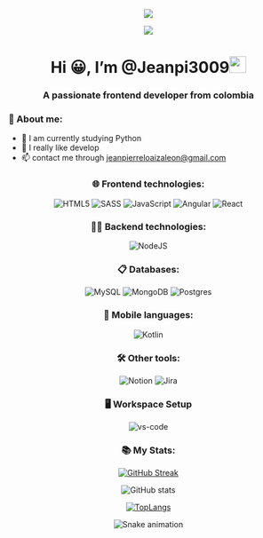 <div id="header" align="center">
    <img src="https://i.pinimg.com/originals/31/45/ea/3145ea8e02c197acb017dcf04a15a340.gif"  />
        
 [![](https://visitcount.itsvg.in/api?id=Jeanpi3009&icon=0&color=0)](https://visitcount.itsvg.in)
    <h1 align="center">Hi 😀, I’m @Jeanpi3009<img src="https://github.com/TheDudeThatCode/TheDudeThatCode/blob/master/Assets/Mario_Hello_Big.gif" width="30px"></h1>
    <h3 align="center">A passionate frontend developer from colombia</h3>
</div>

### 👀 About me:
- 🌱 I am currently studying Python
- 💞️ I really like develop
- 📫 contact me through jeanpierreloaizaleon@gmail.com

<div align="center">

### 🌐 Frontend technologies:
![HTML5](https://img.shields.io/badge/html5-%23E34F26.svg?style=for-the-badge&logo=html5&logoColor=white)
![SASS](https://img.shields.io/badge/SASS-hotpink.svg?style=for-the-badge&logo=SASS&logoColor=white)
![JavaScript](https://img.shields.io/badge/javascript-%23323330.svg?style=for-the-badge&logo=javascript&logoColor=%23F7DF1E)
![Angular](https://img.shields.io/badge/angular-%23DD0031.svg?style=for-the-badge&logo=angular&logoColor=white)
![React](https://img.shields.io/badge/react-%2320232a.svg?style=for-the-badge&logo=react&logoColor=%2361DAFB)

### 👨‍💻 Backend technologies:
![NodeJS](https://img.shields.io/badge/node.js-6DA55F?style=for-the-badge&logo=node.js&logoColor=white)

### 📋 Databases:
![MySQL](https://img.shields.io/badge/mysql-%2300f.svg?style=for-the-badge&logo=mysql&logoColor=white)
![MongoDB](https://img.shields.io/badge/MongoDB-%234ea94b.svg?style=for-the-badge&logo=mongodb&logoColor=white)
![Postgres](https://img.shields.io/badge/postgres-%23316192.svg?style=for-the-badge&logo=postgresql&logoColor=white)

### 📲 Mobile languages:
![Kotlin](https://img.shields.io/badge/kotlin-%230095D5.svg?style=for-the-badge&logo=kotlin&logoColor=white)

<div align="center">

### 🛠️ Other tools:
![Notion](https://img.shields.io/badge/Notion-%23000000.svg?style=for-the-badge&logo=notion&logoColor=white)
![Jira](https://img.shields.io/badge/jira-%230A0FFF.svg?style=for-the-badge&logo=jira&logoColor=white)

</div>

### 🖥️ Workspace Setup
![vs-code](https://img.shields.io/badge/VS_Code-198CCD?style=for-the-badge&logo=Visual-Studio-Code&logoColor=white)



### 📚 My Stats:
[![GitHub Streak](https://streak-stats.demolab.com?user=Jeanpi3009&theme=black-ice&hide_border=true&locale=es)](https://git.io/streak-stats)

![GitHub stats](https://github-readme-stats.vercel.app/api?username=Jeanpi3009&show_icons=true&theme=radical)

[![TopLangs](https://github-readme-stats.vercel.app/api/top-langs/?username=Jeanpi3009&theme=tokyonight)](https://github.com/anuraghazra/github-readme-stats)

![Snake animation](https://github.com/MGBrave/martageraldo/blob/output/github-contribution-grid-snake.svg) 
<!---
Jeanpi3009/Jeanpi3009 is a ✨ special ✨ repository because its `README.md` (this file) appears on your GitHub profile.
You can click the Preview link to take a look at your changes.
--->
</div>
